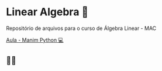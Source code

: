 # Linear Algebra :thinking:
Repositório de arquivos para o curso de Álgebra Linear - MAC

[Aula - Manim Python :computer:](Linear-Algebra/Manim/media/videos/Aula1/1440p60/Animation.mp4)

## :rocket::fire:
